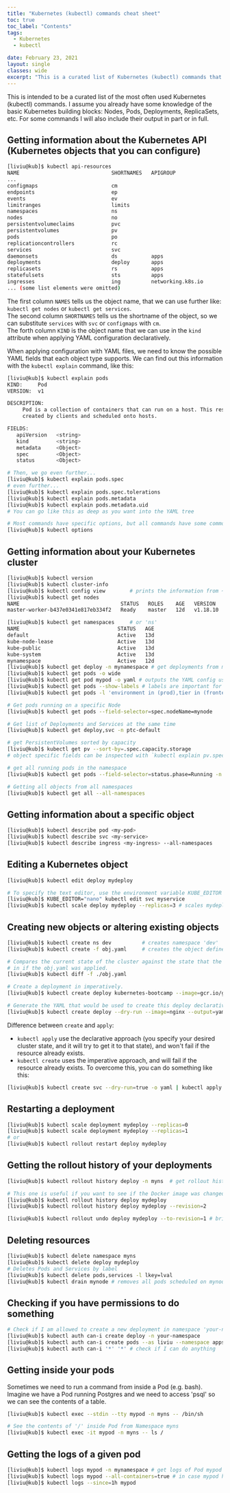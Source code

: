 ```yaml
---
title: "Kubernetes (kubectl) commands cheat sheet"
toc: true
toc_label: "Contents"
tags:
  - Kubernetes
  - kubectl

date: February 23, 2021
layout: single
classes: wide
excerpt: "This is a curated list of Kubernetes (kubectl) commands that are most frequently used."
---
```


This is intended to be a curated list of the most often used Kubernetes (kubectl) commands.
I assume you already have some knowledge of the basic Kubernetes building blocks: Nodes, Pods, Deployments, ReplicaSets, etc.
For some commands I will also include their output in part or in full.

## Getting information about the Kubernetes API (Kubernetes objects that you can configure)
```bash
[liviu@kub]$ kubectl api-resources
NAME                              SHORTNAMES   APIGROUP                       NAMESPACED   KIND
...
configmaps                        cm                                          true         ConfigMap
endpoints                         ep                                          true         Endpoints
events                            ev                                          true         Event
limitranges                       limits                                      true         LimitRange
namespaces                        ns                                          false        Namespace
nodes                             no                                          false        Node
persistentvolumeclaims            pvc                                         true         PersistentVolumeClaim
persistentvolumes                 pv                                          false        PersistentVolume
pods                              po                                          true         Pod
replicationcontrollers            rc                                          true         ReplicationController
services                          svc                                         true         Service
daemonsets                        ds           apps                           true         DaemonSet
deployments                       deploy       apps                           true         Deployment
replicasets                       rs           apps                           true         ReplicaSet
statefulsets                      sts          apps                           true         StatefulSet
ingresses                         ing          networking.k8s.io              true         Ingress
... (some list elements were omitted)
```

The first column `NAMES` tells us the object name, that we can use further like: `kubectl get nodes` or `kubectl get services`.  
The second column `SHORTNAMES` tells us the shortname of the object, so we can substitute `services` with `svc` or `configmaps` with `cm`.  
The forth column `KIND` is the object name that we can use in the `kind` attribute when applying YAML configuration declaratively.  

When applying configuration with YAML files, we need to know the possible YAML fields that each object type supports. We can find out this information with the `kubectl explain` command, like this:
```bash
[liviu@kub]$ kubectl explain pods
KIND:     Pod
VERSION:  v1

DESCRIPTION:
     Pod is a collection of containers that can run on a host. This resource is
     created by clients and scheduled onto hosts.

FIELDS:
   apiVersion   <string>
   kind         <string>
   metadata     <Object>
   spec         <Object>
   status       <Object>

# Then, we go even further...
[liviu@kub]$ kubectl explain pods.spec
# even further...
[liviu@kub]$ kubectl explain pods.spec.tolerations
[liviu@kub]$ kubectl explain pods.metadata
[liviu@kub]$ kubectl explain pods.metadata.uid
# You can go like this as deep as you want into the YAML tree

# Most commands have specific options, but all commands have some common options, that can be found here:
[liviu@kub]$ kubectl options
```

## Getting information about your Kubernetes cluster
```bash
[liviu@kub]$ kubectl version  
[liviu@kub]$ kubectl cluster-info
[liviu@kub]$ kubectl config view        # prints the information from ~/.kube/config
[liviu@kub]$ kubectl get nodes
NAME                                 STATUS   ROLES    AGE   VERSION
master-worker-b437e0341e817eb334f2   Ready    master   12d   v1.18.10

[liviu@kub]$ kubectl get namespaces     # or 'ns'
NAME                                STATUS   AGE
default                             Active   13d
kube-node-lease                     Active   13d
kube-public                         Active   13d
kube-system                         Active   13d
mynamespace                         Active   12d
[liviu@kub]$ kubectl get deploy -n mynamespace # get deployments from mynamespace
[liviu@kub]$ kubectl get pods -o wide
[liviu@kub]$ kubectl get pod mypod -o yaml # outputs the YAML config used to create my-pod
[liviu@kub]$ kubectl get pods --show-labels # labels are important for Pods because they connect them to Services.
[liviu@kub]$ kubectl get pods -l 'environment in (prod),tier in (frontend)' # filter Pods by labels.

# Get pods running on a specific Node
[liviu@kub]$ kubectl get pods --field-selector=spec.nodeName=mynode

# Get list of Deployments and Services at the same time
[liviu@kub]$ kubectl get deploy,svc -n ptc-default

# get PersistentVolumes sorted by capacity
[liviu@kub]$ kubectl get pv --sort-by=.spec.capacity.storage 
# object specific fields can be inspected with `kubectl explain pv.spec.capacity.storage`

# get all running pods in the namespace
[liviu@kub]$ kubectl get pods --field-selector=status.phase=Running -n mynamespace

# Getting all objects from all namespaces
[liviu@kub]$ kubectl get all --all-namespaces
```

## Getting information about a specific object
```bash
[liviu@kub]$ kubectl describe pod <my-pod>
[liviu@kub]$ kubectl describe svc <my-service>
[liviu@kub]$ kubectl describe ingress <my-ingress> --all-namespaces
```

## Editing a Kubernetes object
```bash
[liviu@kub]$ kubectl edit deploy mydeploy

# To specify the text editor, use the environment variable KUBE_EDITOR
[liviu@kub]$ KUBE_EDITOR="nano" kubectl edit svc myservice
[liviu@kub]$ kubectl scale deploy mydeploy --replicas=3 # scales mydeploy to 3 instances
```

## Creating new objects or altering existing objects
```bash
[liviu@kub]$ kubectl create ns dev          # creates namespace 'dev'
[liviu@kub]$ kubectl create -f obj.yaml     # creates the object defined in obj.yaml

# Compares the current state of the cluster against the state that the cluster would be
# in if the obj.yaml was applied.
[liviu@kub]$ kubectl diff -f ./obj.yaml

# Create a deployment in imperatively.
[liviu@kub]$ kubectl create deploy kubernetes-bootcamp --image=gcr.io/google-samples/kubernetes-bootcamp:v1

# Generate the YAML that would be used to create this deploy declaratively.
[liviu@kub]$ kubectl create deploy --dry-run --image=nginx --output=yaml
```
Difference between `create` and `apply`:  
- `kubectl apply` use the declarative approach (you specify your desired cluster state, and it will try to get it to that state), and won't fail if the resource already exists.  
- `kubectl create` uses the imperative approach, and will fail if the resource already exists. To overcome this, you can do something like this:
```bash
[liviu@kub]$ kubectl create svc --dry-run=true -o yaml | kubectl apply -f -
```

## Restarting a deployment
```bash
[liviu@kub]$ kubectl scale deployment mydeploy --replicas=0
[liviu@kub]$ kubectl scale deployment mydeploy --replicas=1
# or
[liviu@kub]$ kubectl rollout restart deploy mydeploy
```

## Getting the rollout history of your deployments
```bash
[liviu@kub]$ kubectl rollout history deploy -n myns  # get rollout history of all deployments from namespace 'ns'

# This one is useful if you want to see if the Docker image was changed between rollouts.
[liviu@kub]$ kubectl rollout history deploy mydeploy
[liviu@kub]$ kubectl rollout history deploy mydeploy --revision=2

[liviu@kub]$ kubectl rollout undo deploy mydeploy --to-revision=1 # brings back an old revision.
```

## Deleting resources
```bash
[liviu@kub]$ kubectl delete namespace myns
[liviu@kub]$ kubectl delete deploy mydeploy
# Deletes Pods and Services by label
[liviu@kub]$ kubectl delete pods,services -l lkey=lval
[liviu@kub]$ kubectl drain mynode # removes all pods scheduled on mynode
```

## Checking if you have permissions to do something
```bash
# Check if I am allowed to create a new deployment in namespace 'your-namespace'
[liviu@kub]$ kubectl auth can-i create deploy -n your-namespace
[liviu@kub]$ kubectl auth can-i create pods --as liviu --namespace apps
[liviu@kub]$ kubectl auth can-i '*' '*' # check if I can do anything
```

## Getting inside your pods
Sometimes we need to run a command from inside a Pod (e.g. bash). Imagine we have a Pod running Postgres and we need to access 'psql' so we can see the contents of a table.
```bash
[liviu@kub]$ kubectl exec --stdin --tty mypod -n myns -- /bin/sh

# See the contents of '/' inside Pod from Namespace myns
[liviu@kub]$ kubectl exec -it mypod -n myns -- ls /
```

## Getting the logs of a given pod
```bash
[liviu@kub]$ kubectl logs mypod -n mynamespace # get logs of Pod mypod from ns mynamespace
[liviu@kub]$ kubectl logs mypod --all-containers=true # in case mypod has multiple containers
[liviu@kub]$ kubectl logs --since=1h mypod
```